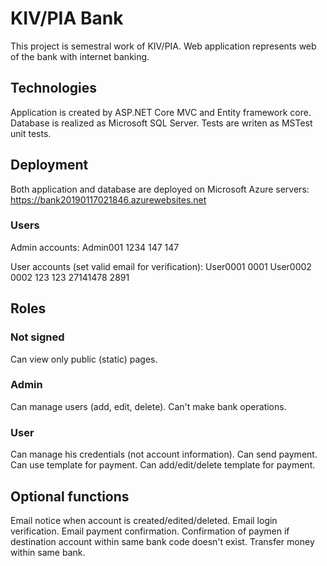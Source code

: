 # KIV/PIA Bank

This project is semestral work of KIV/PIA.
Web application represents web of the bank with internet banking.

## Technologies

Application is created by ASP.NET Core MVC and Entity framework core.
Database is realized as Microsoft SQL Server.
Tests are writen as MSTest unit tests.

## Deployment

Both application and database are deployed on Microsoft Azure servers:
https://bank20190117021846.azurewebsites.net

### Users

Admin accounts:
Admin001    1234
147         147

User accounts (set valid email for verification):
User0001    0001
User0002    0002
123         123
27141478    2891

## Roles

### Not signed
Can view only public (static) pages.

### Admin
Can manage users (add, edit, delete).
Can't make bank operations.

### User
Can manage his credentials (not account information).
Can send payment. Can use template for payment.
Can add/edit/delete template for payment.

## Optional functions
Email notice when account is created/edited/deleted.
Email login verification.
Email payment confirmation.
Confirmation of paymen if destination account within same bank code doesn't exist.
Transfer money within same bank.

